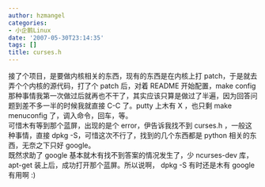 ```yaml
---
author: hzmangel
categories:
- 小企鹅Linux
date: '2007-05-30T23:14:35'
tags: []
title: curses.h
---
```

接了个项目，是要做内核相关的东西，现有的东西是在内核上打 patch，于是就去弄个个内核的源代码，打了个 patch 后，对着 README
开始配置，make config 那种事情我第一次做过后就再也不干了，其实应该只算是做过了半遍，因为回答问题到差不多一半的时候我就直接 C-C
了。putty 上木有 X ，也只剩 make menuconfig 了，调入命令，回车，等。  
可惜木有等到那个蓝屏，出现的是个 error，伊告诉我找不到 curses.h ，一般这种事情，直接 dpkg -S，可惜这次不行了，找到的几个东西都是
python 相关的东西，无奈之下只好 google。  
既然求助了 google 基本就木有找不到答案的情况发生了，少 ncurses-dev 库，apt-get 装上后，成功打开那个蓝屏。所以说啊， dpkg
-S 有时还是木有 google 有用啊 :)